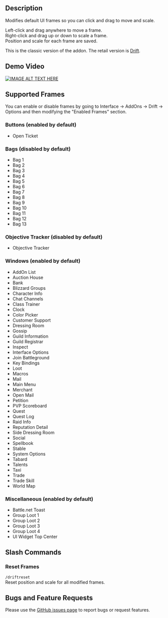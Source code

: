 ## Description
Modifies default UI frames so you can click and drag to move and scale.

Left-click and drag anywhere to move a frame.  
Right-click and drag up or down to scale a frame.  
Position and scale for each frame are saved.

This is the classic version of the addon. The retail version is [Drift](https://www.curseforge.com/wow/addons/drift).

## Demo Video
[![IMAGE ALT TEXT HERE](http://img.youtube.com/vi/R8d-QYxyN7Y/maxresdefault.jpg)](https://youtu.be/R8d-QYxyN7Y)

## Supported Frames
You can enable or disable frames by going to Interface -> AddOns -> Drift -> Options and then modifying the "Enabled Frames" section.

### Buttons (enabled by default)
- Open Ticket

### Bags (disabled by default)
- Bag 1
- Bag 2
- Bag 3
- Bag 4
- Bag 5
- Bag 6
- Bag 7
- Bag 8
- Bag 9
- Bag 10
- Bag 11
- Bag 12
- Bag 13

### Objective Tracker (disabled by default)
- Objective Tracker

### Windows (enabled by default)
- AddOn List
- Auction House
- Bank
- Blizzard Groups
- Character Info
- Chat Channels
- Class Trainer
- Clock
- Color Picker
- Customer Support
- Dressing Room
- Gossip
- Guild Information
- Guild Registrar
- Inspect
- Interface Options
- Join Battleground
- Key Bindings
- Loot
- Macros
- Mail
- Main Menu
- Merchant
- Open Mail
- Petition
- PVP Scoreboard
- Quest
- Quest Log
- Raid Info
- Reputation Detail
- Side Dressing Room
- Social
- Spellbook
- Stable
- System Options
- Tabard
- Talents
- Taxi
- Trade
- Trade Skill
- World Map

### Miscellaneous (enabled by default)
- Battle.net Toast
- Group Loot 1
- Group Loot 2
- Group Loot 3
- Group Loot 4
- UI Widget Top Center

## Slash Commands
### Reset Frames
`/driftreset`  
Reset position and scale for all modified frames.

## Bugs and Feature Requests
Please use the [GitHub issues page](https://github.com/jaredbwasserman/Drift/issues) to report bugs or request features.